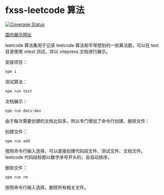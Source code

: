 # fxss-leetcode 算法

[![Coverage Status](https://coveralls.io/repos/github/fxss5201/fxss-leetcode/badge.svg?branch=main)](https://coveralls.io/github/fxss5201/fxss-leetcode?branch=main)

[国内展示网址](https://www.fxss.work/fxss-leetcode/)

leetcode 算法集用于记录 leetcode 算法和平常想到的一些算法题，可以在 test 目录使用 vitest 测试，并以 vitepress 文档进行展示。

安装项目：

```sh
npm i
```

测试算法：

```sh
npm run test
```

文档展示：

```sh
npm run docs:dev
```

由于每次需要创建的文档比较多，所以专门增加了命令行创建、删除文件：

创建文件：

```sh
npm run add
```

按照命令行输入选择，可以直接创建代码段文件、测试文件、文档文件。leetcode 代码段标题以数字序号开头的，会自动排序。

删除文件：

```sh
npm run rm
```

按照命令行输入选择，删除所有相关文件。
